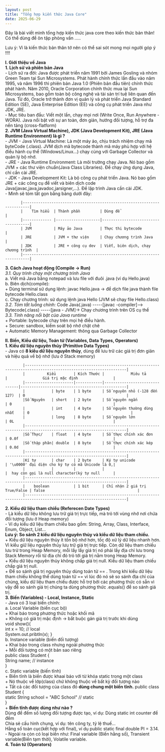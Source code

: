 ```yaml
---
layout: post
title: "Tổng hợp kiến thức Java Core"
date: 2025-06-29
---
```


Đây là bài viết mình tổng hợp kiến thức java core theo kiến thức bản thân! Có thể dùng để ôn tập phỏng vấn .....

Lưu ý: Vì là kiến thức bản thân tớ nên có thể sai sót mong mọi người góp ý !!!!

**I. Giới thiệu về Java**  
  **1. Lịch sử và phiên bản Java**  
       - Lịch sử ra đời: Java được phát triển năm 1991 bởi James Gosling và nhóm Green Team tại Sun Microsystems. Phát hành chính thức lần đầu vào năm 1995, và năm 1996 thì phiên bản Java 1.0 (Phiên bản đầu tiên) chính thức phát hành. Năm 2010, Oracle Corporation chính thức mua lại Sun Microsystems, bao gồm toàn bộ công nghệ và tài sản trí tuệ liên quan đến Java. Từ đó, Oracle trở thành đơn vị quản lý và phát triển Java Standard Edition (SE), Java Enterprise Edition (EE) và công cụ phát triền Java như JDK, JRE.  
       - Mục tiêu ban đầu: Viết một lần, chạy mọi nơi (Write Once, Run Anywhere -WORA). Java nổi bật với sự an toàn, đơn giản, hướng đối tượng, hỗ trợ đa nền tảng (cross-flatform)  
  **2. JVM (Java Virtual Machine), JDK (Java Development Kit), JRE (Java Runtime Environment) là gì ?**  
       - JVM - Java Virtual Machine: Là một máy ảo, chịu trách nhiệm chạy mã byteCode (.class). JVM dịch mã bytecode thành mã máy phù hợp với hệ điều hành cụ thể (Windows/Linux...) chạy cùng với Garbage Collector và quản lý bộ nhớ.  
       - JRE - Java Runtime Environment: Là môi trường chạy Java. Nó bao gồm JVM + các thư viện chuẩn(Java Class Libraries). Đề chạy ứng dụng Java, chỉ cần cài JRE.  
       - JDK - Java Development Kit: Là bộ công cụ phát triển Java. Nó bao gồm JRE + các công cụ để viết và biên dịch code Java(javac,java,javadoc,jarsigner,...). Đề lập trình Java cần cài JDK.  
       - Mình sẽ tóm tắt gọn bằng bảng dưới đây:   
       
           |-------------------------------------------------------------------------|
           |    Tìm hiểu  | Thành phần         | Dùng để                             |  
           |------------- |--------------------|-------------------------------------|  
           | JVM          | Máy ảo Java        | Thực thi bytecode                   |  
           | JRE          | JVM + thư viện     | Chạy chương trình Java              |  
           | JDK          | JRE + công cụ dev  | Viết, biên dịch, chạy chương trình  |  
           |-------------------------------------------------------------------------|
        
  **3. Cách Java hoạt động (Compile -> Run)**  
       *3.1. Quy trình chạy một chương trình Java*  
         a. Viết mã Java bằng notepad và lưu file với đuôi .java (ví dụ Hello.java)  
         b. Biên dịch(compile):  
              + Dùng terminal sử dụng lệnh: javac Hello.java -> để dịch file java thành file bytecode Hello.class  
         c. Chạy chương trình: sử dụng lệnh java Hello (JVM sẽ chạy file Hello.class)  
       *3.2. Tóm tắt luồng chính:* Code Java(.java) -----[javac -compiler]--> Bytecode(.class) -----[java - JVM]-> Chạy chương trình trên OS cụ thể  
       *3.3. Tính năng nổi bật của Java runtime*  
            + Portable: bytecode chạy trên mọi hệ điều hành.  
            + Secure: sandbox, kiểm soát bộ nhớ chặt chẽ  
            + Automatic Memory Management: thông qua Garbage Collector  
            
**II. Biến, Kiểu dữ liệu, Toán tử (Variables, Data Types, Operators)**  
    **1. Kiểu dữ liệu nguyên thủy (Primitive Data Types)**  
        - Java có **8 kiểu dữ liệu nguyên thủy**, dùng để lưu trữ các giá trị đơn giản và hiệu quả về bộ nhớ (lưu ở Stack memory)  
        
            |--------------------------------------------------------------------------------------------------------------------|
            |          Kiểu        | Kích Thước |            Miêu tả            |                Giá trị mặc định                |
            |----------------------|------------|-------------------------------|------------------------------------------------|  
            |            | byte    | 1 byte     | Số nguyên nhỏ (-128 đến 127)  | 0                                              |  
            |Số Nguyên   | short   | 2 byte     | Số nguyên ngắn                | 0                                              |    
            |            | int     | 4 byte     | Số nguyên thường dùng nhất    | 0                                              |  
            |            | long    | 8 byte     | Số nguyên lớn                 | 0L                                             |  
            |--------------------------------------------------------------------------------------------------------------------|   
            |Số Thực/    | float   | 4 byte     | Số thực chính xác đơn         | 0.0f                                           |          
            |Số thập phân| double  | 8 byte     | Số thực chính xác kép         | 0.0d                                           |   
            |--------------------------------------------------------------------------------------------------------------------|  
            |Kí tự       | char    | 2 byte     | Ký tự unicode                 | '\u0000' đại diện cho ký tự có mã Unicode là 0,|   
            |            |         |            |                               |  hay còn gọi là null character(ký tự null      |   
            |--------------------------------------------------------------------------------------------------------------------|   
            |    boolean           | 1 bit      | Chỉ nhận 2 giá trị True/False | false                                          |  
            |--------------------------------------------------------------------------------------------------------------------|  
   **2. Kiểu dữ liệu tham chiểu (Referecen Date Types)**  
        - Là kiểu dữ liệu không lưu trữ giá trị trực tiếp, mà trỏ tới vùng nhớ nơi chứa đối tượng (lưu ở Heap memory)  
        - Ví dụ kiểu dữ liệu tham chiếu bao gồm: String, Array, Class, Interface, Enum, Object, List...  
    **Lưu ý: So sánh 2 kiểu dữ liệu nguyên thủy và kiểu dữ liệu tham chiếu.**  
        + Kiểu dữ liệu nguyên thủy ít tốn bộ nhớ hơn, tốc độ xử lý dữ liệu nhanh hơn. Vì kiểu giữ liệu nguyên thủy lưu trữ giá trị trực tiếp. Còn dữ liệu tham chiếu lưu trử trong Heap Memory, mỗi lấy lấy giá trị nó phải lấy địa chỉ lưu trong Stack Memory rồi từ địa chỉ đó trỏ tới giá trị nằm trong Heap Memory.  
        + Kiểu dữ liệu nguyên thủy không chấp giá trị null. Kiểu dữ liệu tham chiếu chấp giá trị null.  
        + Để so sánh giá trị nguyên thủy dùng toán tử == . Trong khi kiểu dữ liệu tham chiếu không thể dùng toán tử == vì lúc đó nó sẽ so sánh địa chỉ của chúng, kiểu dữ liệu tham chiếu được hỗ trợ bởi các phương thức có sẵn vì vậy để so sánh giá trị chúng ta dùng phương thức .equals() để so sánh giá trị.  
   **3. Biến (Variables) - Local, Instance, Static**  
      - Java có 3 loại biến chính:  
         a. Local Variable (biến cục bộ)  
             + Khai báo trong phương thức hoặc khối mã  
             + Không có giá trị mặc định -> bắt buộc gán giá trị trước khi dùng  
          void show(){  
                 int x = 10; // local  
                   System.out.pribtln(x);
             }  
         b. Instance variable (biến đối tượng)  
            + Khai báo trong class nhưng ngoài phương thức  
            + Mỗi đối tượng có một bản sao riêng  
            public class Student {  
                String name; // instance  
            }  
        c. Static variable (biến tĩnh)  
            + Biến tĩnh là biến được khaai báo với từ khóa static trong một class  
            + Nó thuộc về lớp(class) chứ không thuộc về bất kỳ đối tượng nào  
            + Tất cả các đối tượng của class đó **dùng chung một biến tĩnh.**
            public class Student {   
                static String school = "ABC School" // static  
            }   
            + **Biến tĩnh được dùng như nào ?**  
            Dùng để đếm số lượng đối tượng được tạo, ví dụ: Dùng static int counter để đếm  
            Chia sẻ cấu hình chung, ví dụ: tên công ty, tỷ lệ thuế...  
            Hằng số toàn cục(kết hợp với final), ví dụ public static final double PI = 3.14.  
     - Ngoài ra còn có loại biến như: Final variable (Biến hằng số), Transient variable(Biến tạm thời), Volatile variable.  
  **4. Toán tử (Operators)**  


 
